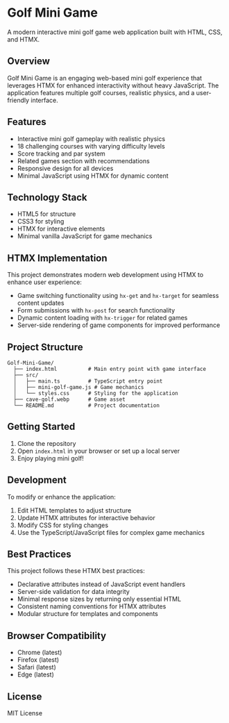 # Golf Mini Game

A modern interactive mini golf game web application built with HTML, CSS, and HTMX.

## Overview

Golf Mini Game is an engaging web-based mini golf experience that leverages HTMX for enhanced interactivity without heavy JavaScript. The application features multiple golf courses, realistic physics, and a user-friendly interface.

## Features

- Interactive mini golf gameplay with realistic physics
- 18 challenging courses with varying difficulty levels
- Score tracking and par system
- Related games section with recommendations
- Responsive design for all devices
- Minimal JavaScript using HTMX for dynamic content

## Technology Stack

- HTML5 for structure
- CSS3 for styling
- HTMX for interactive elements
- Minimal vanilla JavaScript for game mechanics

## HTMX Implementation

This project demonstrates modern web development using HTMX to enhance user experience:

- Game switching functionality using `hx-get` and `hx-target` for seamless content updates
- Form submissions with `hx-post` for search functionality
- Dynamic content loading with `hx-trigger` for related games
- Server-side rendering of game components for improved performance

## Project Structure

```
Golf-Mini-Game/
  ├── index.html          # Main entry point with game interface
  ├── src/
  │   ├── main.ts         # TypeScript entry point
  │   ├── mini-golf-game.js # Game mechanics
  │   └── styles.css      # Styling for the application
  ├── cave-golf.webp      # Game asset
  └── README.md           # Project documentation
```

## Getting Started

1. Clone the repository
2. Open `index.html` in your browser or set up a local server
3. Enjoy playing mini golf!

## Development

To modify or enhance the application:

1. Edit HTML templates to adjust structure
2. Update HTMX attributes for interactive behavior
3. Modify CSS for styling changes
4. Use the TypeScript/JavaScript files for complex game mechanics

## Best Practices

This project follows these HTMX best practices:

- Declarative attributes instead of JavaScript event handlers
- Server-side validation for data integrity
- Minimal response sizes by returning only essential HTML
- Consistent naming conventions for HTMX attributes
- Modular structure for templates and components

## Browser Compatibility

- Chrome (latest)
- Firefox (latest)
- Safari (latest)
- Edge (latest)

## License

MIT License
